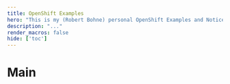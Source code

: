 ```yaml
---
title: OpenShift Examples
hero: "This is my (Robert Bohne) personal OpenShift Examples and Notice collection. ( Including a lot of typos \U0001F609)"
description: "..."
render_macros: false
hide: ['toc']
---
```


# Main